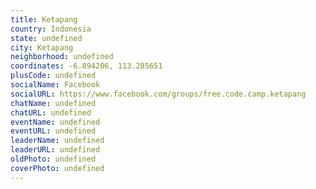 ```yaml
---
title: Ketapang
country: Indonesia
state: undefined
city: Ketapang
neighborhood: undefined
coordinates: -6.894206, 113.285651
plusCode: undefined
socialName: Facebook
socialURL: https://www.facebook.com/groups/free.code.camp.ketapang
chatName: undefined
chatURL: undefined
eventName: undefined
eventURL: undefined
leaderName: undefined
leaderURL: undefined
oldPhoto: undefined
coverPhoto: undefined
---
```

